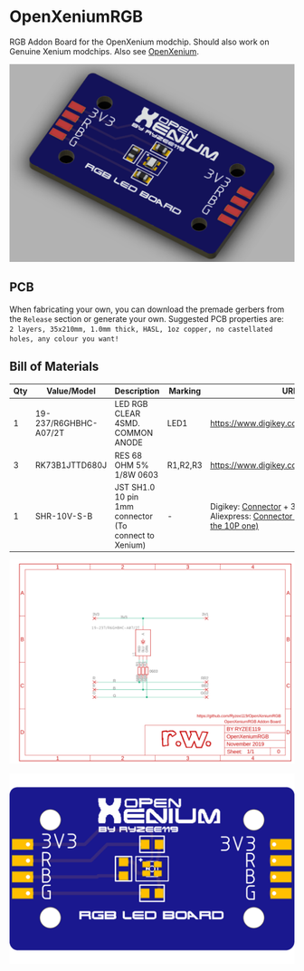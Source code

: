 # OpenXeniumRGB
RGB Addon Board for the OpenXenium modchip. Should also work on Genuine Xenium modchips.
Also see [OpenXenium](https://github.com/Ryzee119/OpenXenium).


![Render](https://raw.githubusercontent.com/Ryzee119/OpenXeniumRGB/master/images/render.png)  

## PCB
When fabricating your own, you can download the premade gerbers from the `Release` section or generate your own. Suggested PCB properties are:  <br>
`2 layers, 35x210mm, 1.0mm thick, HASL, 1oz copper, no castellated holes, any colour you want!`<br>


## Bill of Materials

| Qty | Value/Model | Description | Marking | URL |
| --- | --- | --- | --- | --- |
| 1 | 19-237/R6GHBHC-A07/2T | LED RGB CLEAR 4SMD. COMMON ANODE | LED1 | https://www.digikey.com.au/short/p2475q |
| 3 | RK73B1JTTD680J | RES 68 OHM 5% 1/8W 0603 | R1,R2,R3 | https://www.digikey.com.au/short/p247rp |
| 1 | SHR-10V-S-B |JST SH1.0 10 pin 1mm connector (To connect to Xenium)| - |Digikey: [Connector](https://www.digikey.com.au/product-detail/en/jst-sales-america-inc/SHR-10V-S-B/455-1385-ND/759874) + 3x[Jumpers](https://www.digikey.com.au/product-detail/en/jst-sales-america-inc/ASSHSSH28K152/455-3076-ND/6009452) OR <br> Aliexpress: [Connector with Jumpers (Get the 10P one)](https://www.aliexpress.com/item/5PCS-100MM-SH-1-0-Wire-Cable-Connector-DIY-SH1-0-JST-2-3-4-5/32952366214.html) |

![Schematic](https://raw.githubusercontent.com/Ryzee119/OpenXeniumRGB/master/images/schematic.png)  

![Top](https://raw.githubusercontent.com/Ryzee119/OpenXeniumRGB/master/images/ledboard_top.png)
